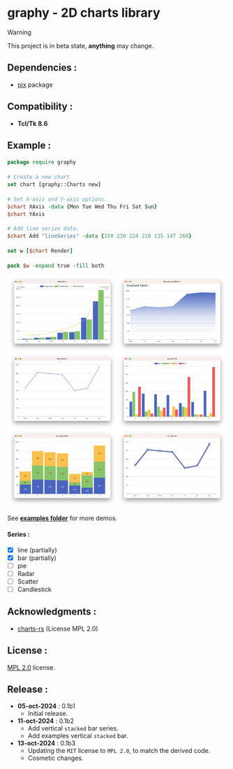 graphy - 2D charts library
================

> [!WARNING]  
> This project is in beta state, **anything** may change.

Dependencies :
-------------------------

- [pix](https://github.com/nico-robert/pix) package

Compatibility :
-------------------------
- **Tcl/Tk 8.6**

Example :
-------------------------
```tcl
package require graphy

# Create a new chart
set chart [graphy::Charts new]

# Set X-axis and Y-axis options.
$chart XAxis -data {Mon Tue Wed Thu Fri Sat Sun}
$chart YAxis

# Add line series data.
$chart Add "lineSeries" -data {150 230 224 218 135 147 260}

set w [$chart Render]

pack $w -expand true -fill both
```
![Photo gallery](image/graphy.png)

See **[examples folder](/examples)** for more demos.

#### Series :
- [x] line (partially)
- [x] bar (partially)
- [ ] pie
- [ ] Radar
- [ ] Scatter
- [ ] Candlestick

Acknowledgments :
-------------------------
- [charts-rs](https://github.com/vicanso/charts-rs) (License MPL 2.0)

License :
-------------------------
[MPL 2.0](LICENSE) license.

Release :
-------------------------
*  **05-oct-2024** : 0.1b1
    - Initial release.
*  **11-oct-2024** : 0.1b2
    - Add vertical `stacked` bar series.
    - Add examples vertical `stacked` bar.
*  **13-oct-2024** : 0.1b3
    - Updating the `MIT` license to `MPL 2.0`, to match the derived code.
    - Cosmetic changes.
